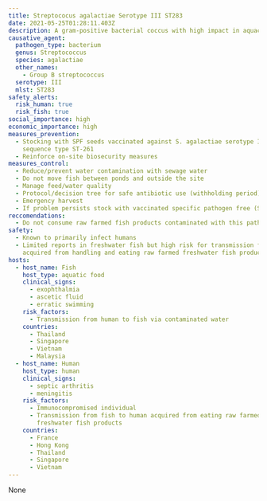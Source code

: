 ```yaml
---
title: Streptococus agalactiae Serotype III ST283
date: 2021-05-25T01:28:11.403Z
description: A gram-positive bacterial coccus with high impact in aquaculture
causative_agent:
  pathogen_type: bacterium
  genus: Streptococcus
  species: agalactiae
  other_names:
    - Group B streptococcus
  serotype: III
  mlst: ST283
safety_alerts:
  risk_human: true
  risk_fish: true
social_importance: high
economic_importance: high
measures_prevention:
  - Stocking with SPF seeds vaccinated against S. agalactiae serotype Ib,
    sequence type ST-261
  - Reinforce on-site biosecurity measures
measures_control:
  - Reduce/prevent water contamination with sewage water
  - Do not move fish between ponds and outside the site
  - Manage feed/water quality
  - Protocol/decision tree for safe antibiotic use (withholding period)
  - Emergency harvest
  - If problem persists stock with vaccinated specific pathogen free (SPF) seeds
reccomendations:
  - Do not consume raw farmed fish products contaminated with this pathogen
safety:
  - Known to primarily infect humans
  - Limited reports in freshwater fish but high risk for transmission from fish to human
    acquired from handling and eating raw farmed freshwater fish products
hosts:
  - host_name: Fish
    host_type: aquatic food
    clinical_signs:
      - exophthalmia
      - ascetic fluid
      - erratic swimming
    risk_factors:
      - Transmission from human to fish via contaminated water
    countries:
      - Thailand
      - Singapore
      - Vietnam
      - Malaysia
  - host_name: Human
    host_type: human
    clinical_signs:
      - septic arthritis
      - meningitis
    risk_factors:
      - Immunocompromised individual
      - Transmission from fish to human acquired from eating raw farmed
        freshwater fish products
    countries:
      - France
      - Hong Kong
      - Thailand
      - Singapore
      - Vietnam
---
```

None
